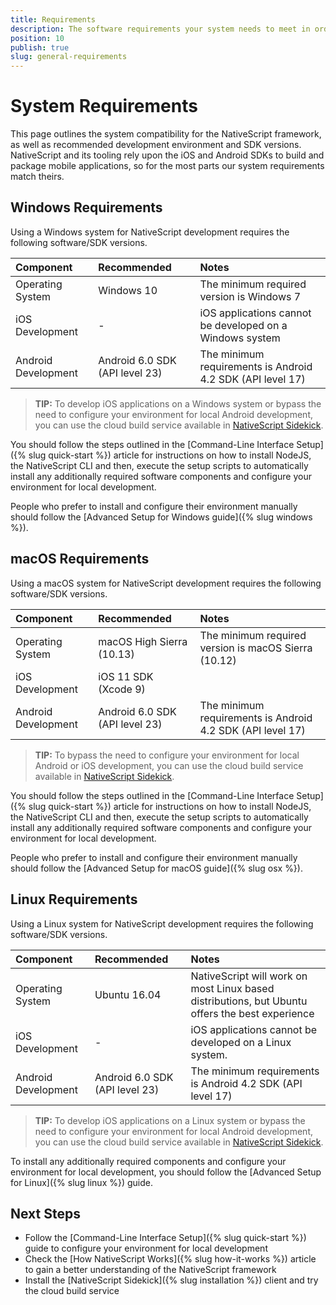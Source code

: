 ```yaml
---
title: Requirements
description: The software requirements your system needs to meet in order to develop NativeScript applications. The page includes instructions for Windows, macOS, and Linux environments.
position: 10
publish: true
slug: general-requirements
---
```


# System Requirements

This page outlines the system compatibility for the NativeScript framework, as well as recommended development environment and SDK versions. NativeScript and its tooling rely upon the iOS and Android SDKs to build and package mobile applications, so for the most parts our system requirements match theirs. 

## Windows Requirements

Using a Windows system for NativeScript development requires the following software/SDK versions. 

| Component          | Recommended                    | Notes |
|:-------------------|:-------------------------------|:------|
| Operating System   | Windows 10                     | The minimum required version is Windows 7
| iOS Development    | -                              | iOS applications cannot be developed on a Windows system
| Android Development| Android 6.0 SDK (API level 23) | The minimum requirements is Android 4.2 SDK (API level 17)

> **TIP:** To develop iOS applications on a Windows system or bypass the need to configure your environment for local Android development, you can use the cloud build service available in [NativeScript Sidekick](https://www.nativescript.org/nativescript-sidekick).

You should follow the steps outlined in the [Command-Line Interface Setup]({% slug quick-start %}) article for instructions on how to install NodeJS, the NativeScript CLI and then, execute the setup scripts to automatically install any additionally required software components and configure your environment for local development. 

People who prefer to install and configure their environment manually should follow the [Advanced Setup for Windows guide]({% slug windows %}).

## macOS Requirements

Using a macOS system for NativeScript development requires the following software/SDK versions.

| Component          | Recommended                   | Notes |
|:-------------------|:------------------------------|:------|
| Operating System   | macOS High Sierra (10.13)     | The minimum required version is macOS Sierra (10.12)
| iOS Development    | iOS 11 SDK (Xcode 9)          | 
| Android Development| Android 6.0 SDK (API level 23)| The minimum requirements is Android 4.2 SDK (API level 17)

> **TIP:** To bypass the need to configure your environment for local Android or iOS development, you can use the cloud build service available in [NativeScript Sidekick](https://www.nativescript.org/nativescript-sidekick).

You should follow the steps outlined in the [Command-Line Interface Setup]({% slug quick-start %}) article for instructions on how to install NodeJS, the NativeScript CLI and then, execute the setup scripts to automatically install any additionally required software components and configure your environment for local development. 

People who prefer to install and configure their environment manually should follow the [Advanced Setup for macOS guide]({% slug osx %}).

## Linux Requirements

Using a Linux system for NativeScript development requires the following software/SDK versions.

| Component          | Recommended                   | Notes |
|:-------------------|:------------------------------|:------|
| Operating System   | Ubuntu 16.04                  | NativeScript will work on most Linux based distributions, but Ubuntu offers the best experience
| iOS Development    | -                             | iOS applications cannot be developed on a Linux system.
| Android Development| Android 6.0 SDK (API level 23)| The minimum requirements is Android 4.2 SDK (API level 17)

> **TIP:** To develop iOS applications on a Linux system or bypass the need to configure your environment for local Android development, you can use the cloud build service available in [NativeScript Sidekick](https://www.nativescript.org/nativescript-sidekick).

To install any additionally required components and configure your environment for local development, you should follow the [Advanced Setup for Linux]({% slug linux %}) guide.

## Next Steps
* Follow the [Command-Line Interface Setup]({% slug quick-start %}) guide to configure your environment for local development
* Check the [How NativeScript Works]({% slug how-it-works %}) article to gain a better understanding of the NativeScript framework
* Install the [NativeScript Sidekick]({% slug installation %}) client and try the cloud build service